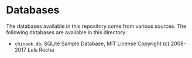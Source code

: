 # Databases
The databases available in this repository come from various sources.
The following databases are available in this directory:

- `chinook.db`, SQLite Sample Database, MIT License
  Copyright (c) 2008-2017 Luls Rocha
